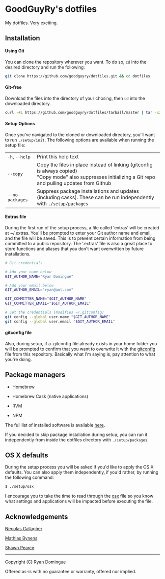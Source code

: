 # GoodGuyRy's dotfiles

My dotfiles. Very exciting.

## Installation

#### Using Git

You can clone the repository wherever you want. To do so, ```cd``` into the desired directory and run the following:

```bash
git clone https://github.com/goodguyry/dotfiles.git && cd dotfiles
```

#### Git-free

Download the files into the directory of your chosing, then ```cd``` into the downloaded directory.

```bash
curl -#L https://github.com/goodguyry/dotfiles/tarball/master | tar -xzv --exclude={README.md,LICENSE}
```

#### Setup Options

Once you've navigated to the cloned or downloaded directory, you'll want to run ```./setup/init```. The following options are available when running the setup file:

<table>
    <tr>
        <td><code>-h</code>, <code>--help</code></td>
        <td>Print this help text</td>
    </tr>
    <tr>
        <td><code>--copy</code></td>
        <td>Copy the files in place instead of linking (gitconfig is always copied)<br>"Copy mode" also suppresses initializing a Git repo and pulling updates from Github</td>
    </tr>
    <tr>
        <td><code>--no-packages</code></td>
        <td>Suppress package installations and updates (including casks). These can be run independently with <code>./setup/packages</code></td>
    </tr>
</table>

#### Extras file

During the first run of the setup process, a file called 'extras' will be created at ~/.extras. You'll be prompted to enter your Git author name and email, and the file will be saved. This is to prevent certain information from being committed to a public repository. The '.extras' file is also a great place to store functions and aliases that you don't want overwritten by future installations.

```bash
# Git credentials

# Add your name below
GIT_AUTHOR_NAME="Ryan Domingue"

# Add your email below
GIT_AUTHOR_EMAIL="ryan@aol.com"

GIT_COMMITTER_NAME="$GIT_AUTHOR_NAME"
GIT_COMMITTER_EMAIL="$GIT_AUTHOR_EMAIL"

# Set the credentials (modifies ~/.gitconfig)
git config --global user.name "$GIT_AUTHOR_NAME"
git config --global user.email "$GIT_AUTHOR_EMAIL"
```

#### gitconfig file

Also, during setup, if a .gitconfig file already exists in your home folder you will be prompted to confirm that you want to overwrite it with the [gitconfig](https://github.com/goodguyry/dotfiles/edit/master/gitconfig) file from this repository. Basically what I'm saying is, pay attention to what you're doing.

## Package managers

- Homebrew

- Homebrew Cask (native applications)

- RVM

- NPM

The full list of installed software is available [here](http://github.com/goodguyry/dotfiles/blob/master/lib/software_list.md).

If you decided to skip package installation during setup, you can run it independently from inside the dotfiles directory with ```./setup/packages```.

## OS X defaults

During the setup process you will be asked if you'd like to apply the OS X defaults. You can also apply them independently, if you'd rather, by running the following command:

```bash
$ ./setup/osx
```

I encourage you to take the time to read through the [osx](http://github.com/goodguyry/dotfiles/blob/master/bin/osx) file so you know what settings and applications will be impacted before executing the file.

## Acknowledgements

[Necolas Gallagher](http://github.com/necolas/dotfiles)

[Mathias Bynens](http://github.com/mathiasbynens/dotfiles)

[Shawn Pearce](https://github.com/spearce/)

---

Copyright (C) Ryan Domingue

Offered as-is with no guarantee or warranty, offered nor implied.
